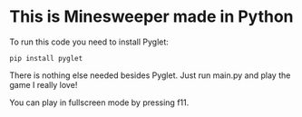 # This is Minesweeper made in Python

To run this code you need to install Pyglet:
```
pip install pyglet
```

There is nothing else needed besides Pyglet. Just run main.py and play the game I really love!

You can play in fullscreen mode by pressing f11.
